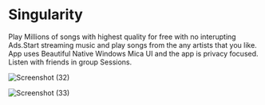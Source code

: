 # Singularity

Play Millions of songs with highest quality for free with no interupting Ads.Start streaming music and play songs from the any artists that you like. App uses Beautiful Native Windows Mica UI and the app is privacy focused. Listen with friends in group Sessions.


![Screenshot (32)](https://user-images.githubusercontent.com/45932883/147730025-0d9e34fa-5a94-469a-b494-a548f79ea395.png)


![Screenshot (33)](https://user-images.githubusercontent.com/45932883/147730055-283efc97-8044-428b-b6ad-d682484ed2f1.png)
